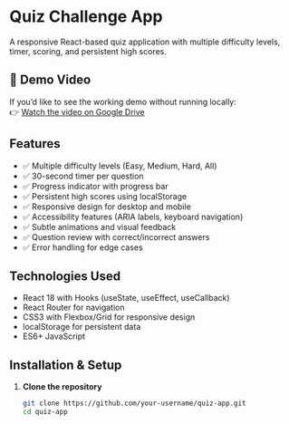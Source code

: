 # Quiz Challenge App

A responsive React-based quiz application with multiple difficulty levels, timer, scoring, and persistent high scores.

## 🎥 Demo Video
If you’d like to see the working demo without running locally:  
👉 [Watch the video on Google Drive](https://drive.google.com/drive/folders/1GpXzDiCjwK8yXltbjv2YDBP4LURvyOsJ)

## Features

- ✅ Multiple difficulty levels (Easy, Medium, Hard, All)
- ✅ 30-second timer per question
- ✅ Progress indicator with progress bar
- ✅ Persistent high scores using localStorage
- ✅ Responsive design for desktop and mobile
- ✅ Accessibility features (ARIA labels, keyboard navigation)
- ✅ Subtle animations and visual feedback
- ✅ Question review with correct/incorrect answers
- ✅ Error handling for edge cases

## Technologies Used

- React 18 with Hooks (useState, useEffect, useCallback)
- React Router for navigation
- CSS3 with Flexbox/Grid for responsive design
- localStorage for persistent data
- ES6+ JavaScript

## Installation & Setup

1. **Clone the repository**
   ```bash
   git clone https://github.com/your-username/quiz-app.git
   cd quiz-app
